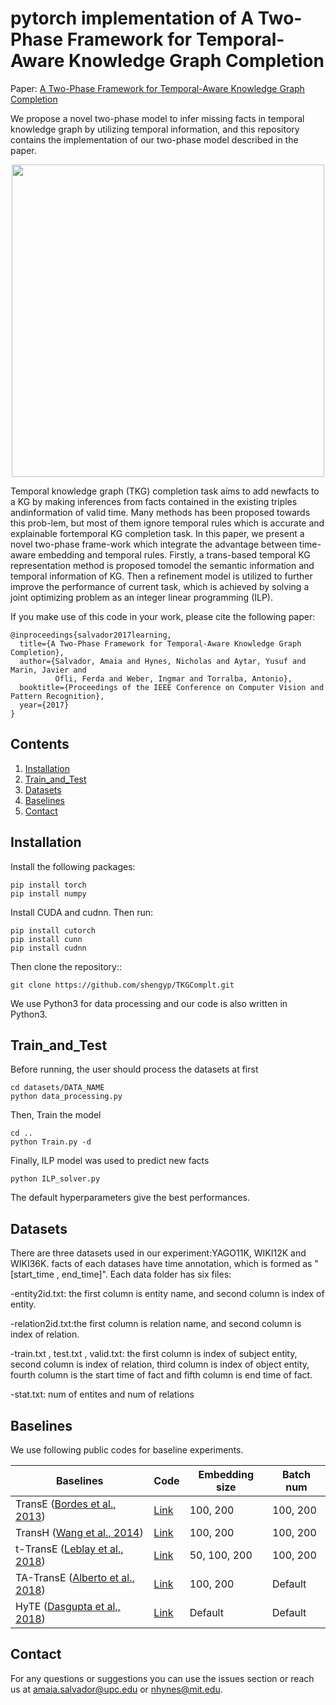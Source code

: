 # pytorch implementation of A Two-Phase Framework for Temporal-Aware Knowledge Graph Completion 

Paper: [A Two-Phase Framework for Temporal-Aware Knowledge Graph Completion](https://arxiv.org/abs/1904.05530)

We propose a novel two-phase model to infer missing facts in temporal knowledge graph by utilizing temporal information, and this repository contains the implementation of our two-phase model described in the paper.

<p align="center"><img src="figs/renet.png" width="500"/></p>

Temporal knowledge graph (TKG) completion task aims to add newfacts to a KG by making inferences from facts contained in the existing triples andinformation of valid time. Many methods has been proposed towards this prob-lem, but most of them ignore temporal rules which is accurate and explainable fortemporal KG completion task. In this paper, we present a novel two-phase frame-work which integrate the advantage between time-aware embedding and temporal rules. Firstly, a trans-based temporal KG representation method is proposed tomodel the semantic information and temporal information of KG. Then a refinement model is utilized to further improve the performance of current task, which is achieved by solving a joint optimizing problem as an integer linear programming  (ILP).  

If you make use of this code in your work, please cite the following paper:

```
@inproceedings{salvador2017learning,
  title={A Two-Phase Framework for Temporal-Aware Knowledge Graph Completion},
  author={Salvador, Amaia and Hynes, Nicholas and Aytar, Yusuf and Marin, Javier and 
          Ofli, Ferda and Weber, Ingmar and Torralba, Antonio},
  booktitle={Proceedings of the IEEE Conference on Computer Vision and Pattern Recognition},
  year={2017}
}
```

## Contents
1. [Installation](#installation)
2. [Train_and_Test](#Train_and_Test)
3. [Datasets](#Datasets)
4. [Baselines](#Baselines)
5. [Contact](#contact)

## Installation

Install the following packages:

```
pip install torch
pip install numpy
```

Install CUDA and cudnn. Then run:

```
pip install cutorch
pip install cunn
pip install cudnn
```

Then clone the repository::

```
git clone https://github.com/shengyp/TKGComplt.git
```

We use Python3 for data processing and our code is also written in Python3. 

## Train_and_Test

Before running, the user should process the datasets at first
```
cd datasets/DATA_NAME
python data_processing.py
```
Then, Train the model
```
cd ..
python Train.py -d
```
Finally, ILP model was used to predict new facts
```
python ILP_solver.py
```
The default hyperparameters give the best performances.

## Datasets

There are three datasets used in our experiment:YAGO11K, WIKI12K and WIKI36K. facts of each datases have time annotation, which is formed as "[start_time , end_time]". Each data folder has six files: 

-entity2id.txt: the first column is entity name, and second column is index of entity.

-relation2id.txt:the first column is relation name, and second column is index of relation.

-train.txt , test.txt , valid.txt: the first column is index of subject entity, second column is index of relation, third column is index of object entity, fourth column is the start time of fact and fifth column is end time of fact.

-stat.txt: num of entites and num of relations

## Baselines

We use following public codes for baseline experiments. 

| Baselines   | Code                                                                      | Embedding size | Batch num |
|-------------|---------------------------------------------------------------------------|----------------|------------|
| TransE ([Bordes et al., 2013](https://papers.nips.cc/paper/5071-translating-embeddings-for-modeling-multi-relational-data))      | [Link](https://github.com/thunlp/OpenKE/tree/OpenKE-PyTorch/openke) | 100, 200       | 100, 200       |
| TransH ([Wang et al., 2014](https://www.aaai.org/ocs/index.php/AAAI/AAAI14/paper/view/8531/8546))   | [Link](https://github.com/thunlp/OpenKE/tree/OpenKE-PyTorch/openke) | 100, 200       | 100, 200      |
| t-TransE ([Leblay et al., 2018](https://dl.acm.org/doi/fullHtml/10.1145/3184558.3191639))    | [Link](https://github.com/INK-USC/RE-Net/tree/master/baselines)                                  | 50, 100, 200   | 100, 200       |
| TA-TransE ([Alberto et al., 2018](https://www.aclweb.org/anthology/D18-1516.pdf))      | [Link](https://github.com/INK-USC/RE-Net/tree/master/baselines)     | 100, 200            | Default    |
| HyTE ([Dasgupta et al., 2018](http://talukdar.net/papers/emnlp2018_HyTE.pdf))        | [Link](https://github.com/malllabiisc/HyTE)                               | Default            | Default    |

## Contact

For any questions or suggestions you can use the issues section or reach us at amaia.salvador@upc.edu or nhynes@mit.edu.
